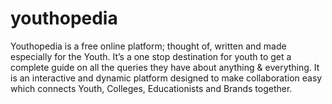 # youthopedia
Youthopedia is a free online platform; thought of, written and made especially for the Youth. It’s a one stop destination for youth to get a complete guide on all the queries they have about anything &amp; everything. It is an interactive and dynamic platform designed to make collaboration easy which connects Youth, Colleges, Educationists and Brands together.
